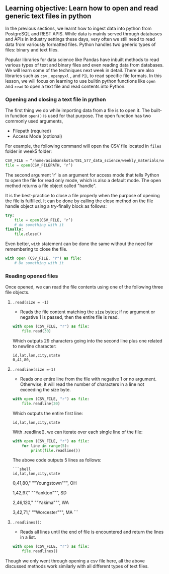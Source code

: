 ## Learning objective: Learn how to open and read generic text files in python

In the previous sections, we learnt how to ingest data into python from PostgreSQL and REST APIS. While data is mainly served through databases and APIs in industry settings these days, very often we still need to read data from variously formatted files. Python handles two generic types of files: binary and text files. 

Popular libraries for data science like Pandas have inbuilt methods to read various types of text and binary  files and even reading data from databases. We will learn some of the techniques next week in detail. There are also libraries such as `csv` , `openpyxl` , and `PIL` to read specific file formats. In this lesson, we will focus on learning to use builtin python functions like `open` and `read` to open a text file and read contents into Python. 

### Opening and closing a text file in python


The first thing we do while importing data from a file is to open it. The built-in function `open()` is used for that purpose. 
The open function has two commonly used arguments, 
- Filepath (required)
- Access Mode (optional)

For example, the following command will open the CSV file located in `files` folder in week5 folder:

```python
CSV_FILE = “/home/asimbanskota/t81_577_data_science/weekly_materials/week5/files/city.csv”
file = open(CSV_FILEPATH, ‘r’)
```
The second argument 'r' is an argument for access mode that tells Python to open the file for read only mode, which is also a default mode. The open method returns a file object called "handle". 

It is the best-practice to close a file properly when the purpose of opening the file is fulfilled. It can be done by calling the close method on the file handle object using a try-finally block as follows: 

```python
try:
    file = open(CSV_FILE, ‘r’)
    # do something with it
finally:
    file.close()
```

Even better, `with` statement can be done the same without the need for remembering to close the file.

```python
with open (CSV_FILE, "r") as file:
    # Do something with it
```

### Reading opened files

Once opened, we can read the file contents using one of the following three file objects.

1. `.read(size = -1)` 
<ul>

- Reads the file content matching the `size` bytes; if no argument or negative 1 is passed, then the entire file is read.

```python
with open (CSV_FILE, "r") as file:
    file.read(30)
```
Which outputs 29 characters going into the second line plus one related to newline character:
```shell
id,lat,lon,city,state
0,41,80,
```
</ul>


2. `.readline(size =-1)`

<ul>
    
- Reads one entire line from the file with negative 1 or no argument. Otherwise, it will read the number of characters in a line not exceeding the size byte.
    
```python
with open (CSV_FILE, "r") as file:
    file.readline(30)
```
Which outputs the entire first line:
    
```shell
id,lat,lon,city,state
```
    
With .readline(), we can iterate over each single line of the file:
  
```python
with open (CSV_FILE, "r") as file:
    for line in range(5):
        print(file.readline())
```

The above code outputs 5 lines as follows:

    ```shell
    id,lat,lon,city,state

0,41,80," ""Youngstown""", OH

1,42,97," ""Yankton""", SD

2,46,120," ""Yakima""", WA

3,42,71," ""Worcester""", MA
    ```
 </ul>
 
 
3. `.readlines()`: 

<ul>

- Reads all lines until the end of file is encountered and return the lines in a list.

```python
with open (CSV_FILE, "r") as file:
    file.readlines()
```
</ul>

Though we only went through opening a csv file here, all the above discussed methods work similarly with all different types of text files.


